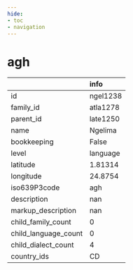 ```yaml
---
hide:
- toc
- navigation
---
```

# agh
|                      | info     |
|:---------------------|:---------|
| id                   | ngel1238 |
| family_id            | atla1278 |
| parent_id            | late1250 |
| name                 | Ngelima  |
| bookkeeping          | False    |
| level                | language |
| latitude             | 1.81314  |
| longitude            | 24.8754  |
| iso639P3code         | agh      |
| description          | nan      |
| markup_description   | nan      |
| child_family_count   | 0        |
| child_language_count | 0        |
| child_dialect_count  | 4        |
| country_ids          | CD       |